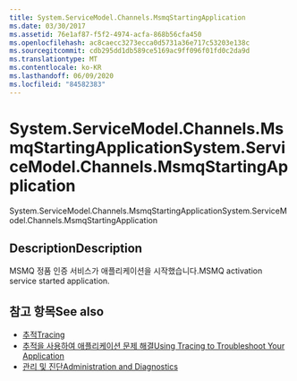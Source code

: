 ```yaml
---
title: System.ServiceModel.Channels.MsmqStartingApplication
ms.date: 03/30/2017
ms.assetid: 76e1af87-f5f2-4974-acfa-868b56cfa450
ms.openlocfilehash: ac8caecc3273ecca0d5731a36e717c53203e138c
ms.sourcegitcommit: cdb295dd1db589ce5169ac9ff096f01fd0c2da9d
ms.translationtype: MT
ms.contentlocale: ko-KR
ms.lasthandoff: 06/09/2020
ms.locfileid: "84582383"
---
```

# <a name="systemservicemodelchannelsmsmqstartingapplication"></a><span data-ttu-id="15e45-102">System.ServiceModel.Channels.MsmqStartingApplication</span><span class="sxs-lookup"><span data-stu-id="15e45-102">System.ServiceModel.Channels.MsmqStartingApplication</span></span>
<span data-ttu-id="15e45-103">System.ServiceModel.Channels.MsmqStartingApplication</span><span class="sxs-lookup"><span data-stu-id="15e45-103">System.ServiceModel.Channels.MsmqStartingApplication</span></span>  
  
## <a name="description"></a><span data-ttu-id="15e45-104">Description</span><span class="sxs-lookup"><span data-stu-id="15e45-104">Description</span></span>  
 <span data-ttu-id="15e45-105">MSMQ 정품 인증 서비스가 애플리케이션을 시작했습니다.</span><span class="sxs-lookup"><span data-stu-id="15e45-105">MSMQ activation service started application.</span></span>  
  
## <a name="see-also"></a><span data-ttu-id="15e45-106">참고 항목</span><span class="sxs-lookup"><span data-stu-id="15e45-106">See also</span></span>

- [<span data-ttu-id="15e45-107">추적</span><span class="sxs-lookup"><span data-stu-id="15e45-107">Tracing</span></span>](index.md)
- [<span data-ttu-id="15e45-108">추적을 사용하여 애플리케이션 문제 해결</span><span class="sxs-lookup"><span data-stu-id="15e45-108">Using Tracing to Troubleshoot Your Application</span></span>](using-tracing-to-troubleshoot-your-application.md)
- [<span data-ttu-id="15e45-109">관리 및 진단</span><span class="sxs-lookup"><span data-stu-id="15e45-109">Administration and Diagnostics</span></span>](../index.md)
